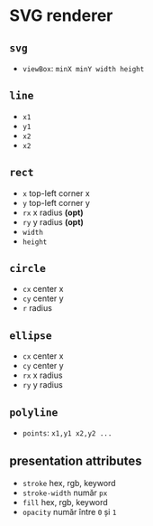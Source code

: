 # SVG renderer

## `svg`

- `viewBox`: `minX minY width height`

## `line`

- `x1`
- `y1`
- `x2`
- `x2`

## `rect`

- `x` top-left corner x
- `y` top-left corner y
- `rx` x radius **(opt)**
- `ry` y radius **(opt)**
- `width`
- `height`

## `circle`

- `cx` center x
- `cy` center y
- `r` radius

## `ellipse`

- `cx` center x
- `cy` center y
- `rx` x radius
- `ry` y radius

## `polyline`

- `points`: `x1,y1 x2,y2 ...`

## presentation attributes

- `stroke` hex, rgb, keyword
- `stroke-width` număr `px`
- `fill` hex, rgb, keyword
- `opacity` număr între `0` și `1`
